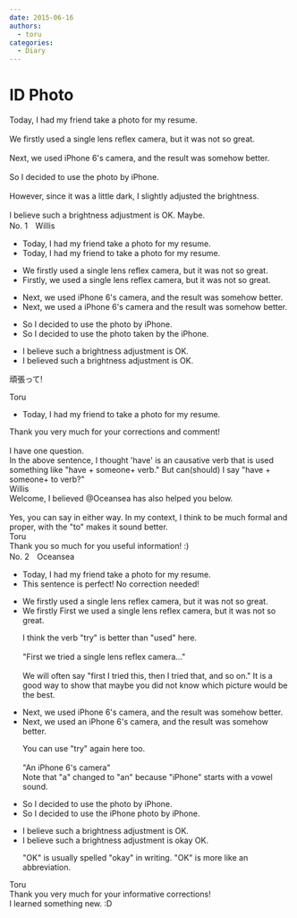 ```yaml
---
date: 2015-06-16
authors:
  - toru
categories:
  - Diary
---
```


<h1 id="subject_show">ID Photo</h1>
<div class="date" hidden>Jun 16, 2015 19:17</div>
<div id="post"><div id="body_show_ori">
Today, I had my friend take a photo for my resume.<br/><br/>We firstly used a single lens reflex camera, but it was not so great.<br/><br/>Next, we used iPhone 6's camera, and the result was somehow better.<br/><br/>So I decided to use the photo by iPhone.<br/><br/>However, since it was a little dark, I slightly adjusted the brightness.<br/><br/>I believe such a brightness adjustment is OK. Maybe.
</div></div>

<!-- more -->

<div id="block"><div class="first_name"> No. 1　<span class="just_name">Willis </span></div><div id="block2">
<ul class="correction_field">
<li class="incorrect">Today, I had my friend take a photo for my resume.</li>
<li class="corrected correct">
Today, I had my friend <span class="f_blue">to</span> take a photo for my resume.
</li>
</ul>
<ul class="correction_field">
<li class="incorrect">We firstly used a single lens reflex camera, but it was not so great.</li>
<li class="corrected correct">
Firstly, we used a single lens reflex camera, but it was not so great.
</li>
</ul>
<ul class="correction_field">
<li class="incorrect">Next, we used iPhone 6's camera, and the result was somehow better.</li>
<li class="corrected correct">
Next, we used a iPhone 6's camera and the result was somehow better.
</li>
</ul>
<ul class="correction_field">
<li class="incorrect">So I decided to use the photo by iPhone.</li>
<li class="corrected correct">
So I decided to use the photo <span class="f_blue">taken by the</span> iPhone.
</li>
</ul>
<ul class="correction_field">
<li class="incorrect">I believe such a brightness adjustment is OK.</li>
<li class="corrected correct">
I believe<span class="f_red">d</span> such a brightness adjustment is OK.
</li>
</ul>
<p class="comment_small">
 頑張って!
</p>

</div><div class="name"><span class="just_name">Toru</span><br><div class="quote_field"><ul class="correction_field">
<li class="corrected correct">
Today, I had my friend <span class="f_blue">to</span> take a photo for my resume.
</li>
</ul></div>
Thank you very much for your corrections and comment!<br/><br/>I have one question.<br/>In the above sentence, I thought 'have' is an causative verb that is used something like "have + someone+ verb." But can(should) I say "have + someone+ to verb?"
</div>
<div class="name"><span class="just_name">Willis </span><br>
Welcome, I believed @Oceansea has also helped you below. <br/><br/>Yes, you can say in either way. In my context, I think to be much formal and proper, with the "to" makes it sound better. 
</div>
<div class="name"><span class="just_name">Toru</span><br>
Thank you so much for you useful information! :)
</div>
</div>
<div id="block"><div class="first_name"> No. 2　<span class="just_name">Oceansea</span></div><div id="block2">
<ul class="correction_field">
<li class="incorrect">Today, I had my friend take a photo for my resume.</li>
<li class="corrected perfect">This sentence is perfect! No correction needed!</li>
</ul>
<ul class="correction_field">
<li class="incorrect">We firstly used a single lens reflex camera, but it was not so great.</li>
<li class="corrected correct">
<span class="sline"><span class="f_gray">We firstly</span></span> <span class="f_blue">First we</span> used a single lens reflex camera, but it was not so great.
<p class="correction_comment">I think the verb "try" is better than "used" here.<br/><br/>"First we tried a single lens reflex camera..."<br/><br/>We will often say "first I tried this, then I tried that, and so on." It is a good way to show that maybe you did not know which picture would be the best.</p>
</li>
</ul>
<ul class="correction_field">
<li class="incorrect">Next, we used iPhone 6's camera, and the result was somehow better.</li>
<li class="corrected correct">
Next, we used <span class="f_blue">an</span> iPhone 6's camera, and the result was somehow better.
<p class="correction_comment">You can use "try" again here too.<br/><br/>"An iPhone 6's camera"<br/>Note that "a" changed to "an" because "iPhone" starts with a vowel sound.</p>
</li>
</ul>
<ul class="correction_field">
<li class="incorrect">So I decided to use the photo by iPhone.</li>
<li class="corrected correct">
So I decided to use the <span class="f_blue">iPhone</span> photo <span class="f_gray"><span class="sline">by iPhone</span></span>.
</li>
</ul>
<ul class="correction_field">
<li class="incorrect">I believe such a brightness adjustment is OK.</li>
<li class="corrected correct">
I believe such a brightness adjustment is <span class="f_gray">okay</span> <span class="f_gray"><span class="f_bold"><span class="sline">OK</span></span></span>.
<p class="correction_comment">"OK" is usually spelled "okay" in writing. "OK" is more like an abbreviation.</p>
</li>
</ul>
</div><div class="name"><span class="just_name">Toru</span><br>
Thank you very much for your informative corrections!<br/>I learned something new. :D
</div>
</div>
